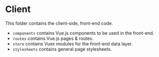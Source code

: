 # Client
This folder contains the client-side, front-end code.
- `components` contains Vue.js components to be used in the front-end.
- `routes` contains Vue.js pages & routes.
- `store` contains Vuex modules for the front-end data layer.
- `stylesheets` contains general page stylesheets.